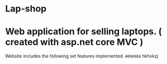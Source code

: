 # Lap-shop
# Web application for selling laptops. ( created with asp.net core MVC )
Website includes the following set features implemented.
`#0969DA` hkhxkzj

